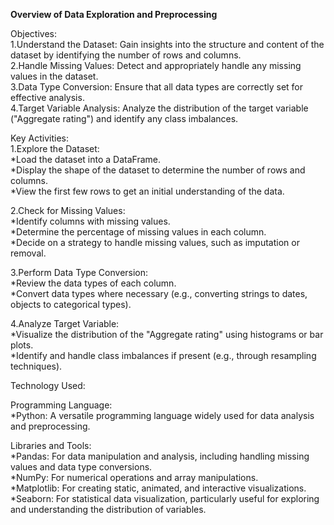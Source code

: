 **Overview of Data Exploration and Preprocessing**

Objectives:           
  1.Understand the Dataset: Gain insights into the structure and content of the dataset by identifying the number of rows and columns.             
  2.Handle Missing Values: Detect and appropriately handle any missing values in the dataset.               
  3.Data Type Conversion: Ensure that all data types are correctly set for effective analysis.                 
  4.Target Variable Analysis: Analyze the distribution of the target variable ("Aggregate rating") and identify any class imbalances.               
  
Key Activities:                    
 1.Explore the Dataset:                    
  *Load the dataset into a DataFrame.                     
  *Display the shape of the dataset to determine the number of rows and columns.                         
  *View the first few rows to get an initial understanding of the data.

2.Check for Missing Values:                  
  *Identify columns with missing values.               
  *Determine the percentage of missing values in each column.               
  *Decide on a strategy to handle missing values, such as imputation or removal.

3.Perform Data Type Conversion:               
  *Review the data types of each column.           
  *Convert data types where necessary (e.g., converting strings to dates, objects to categorical types).            
  
 4.Analyze Target Variable:             
  *Visualize the distribution of the "Aggregate rating" using histograms or bar plots.             
  *Identify and handle class imbalances if present (e.g., through resampling techniques).          
  
Technology Used:            

Programming Language:                 
  *Python: A versatile programming language widely used for data analysis and preprocessing.               

Libraries and Tools:               
  *Pandas: For data manipulation and analysis, including handling missing values and data type conversions.              
  *NumPy: For numerical operations and array manipulations.            
  *Matplotlib: For creating static, animated, and interactive visualizations.              
  *Seaborn: For statistical data visualization, particularly useful for exploring and understanding the distribution of variables.               
